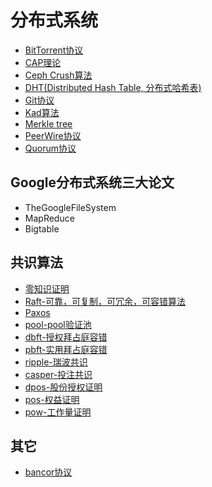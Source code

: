# 分布式系统

- [BitTorrent协议](bittorrent.md)
- [CAP理论](cap.md)
- [Ceph Crush算法](ceph_crush.md)
- [DHT(Distributed Hash Table, 分布式哈希表)](dht.md)
- [Git协议](git_protocol.md)
- [Kad算法](kad.md)
- [Merkle tree](merkle.md)
- [PeerWire协议](peer_wire.md)
- [Quorum协议](quorum.md)



## Google分布式系统三大论文

  - TheGoogleFileSystem
  - MapReduce
  - Bigtable



## 共识算法

  - [零知识证明](CONSENSUS/zk-SNARK.md)
  - [Raft-可靠，可复制，可冗余，可容错算法](CONSENSUS/raft.md)
  - [Paxos](CONSENSUS/paxos.md)
  - [pool-pool验证池](CONSENSUS/pool.md)
  - [dbft-授权拜占庭容错](CONSENSUS/dbft.md)
  - [pbft-实用拜占庭容错](CONSENSUS/pbft.md)
  - [ripple-瑞波共识](CONSENSUS/ripple.md)
  - [casper-投注共识](CONSENSUS/casper.md)
  - [dpos-股份授权证明](CONSENSUS/dpos.md)
  - [pos-权益证明](CONSENSUS/pos.md)
  - [pow-工作量证明](CONSENSUS/pow.md)



## 其它

  - [bancor协议](OTHER/bancor.md)

